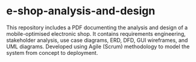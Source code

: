# e-shop-analysis-and-design
This repository includes a PDF documenting the analysis and design of a mobile-optimised electronic shop. It contains requirements engineering, stakeholder analysis, use case diagrams, ERD, DFD, GUI wireframes, and UML diagrams. Developed using Agile (Scrum) methodology to model the system from concept to deployment.
